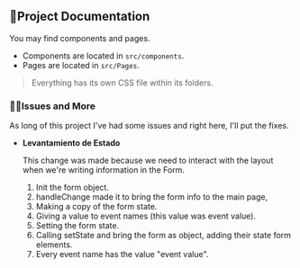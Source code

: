 ## 📃Project Documentation 

You may find components and pages. 
- Components are located in `src/components`.
- Pages are located in `src/Pages`.

> Everything has its own CSS file within its folders.

### 🦯🙊Issues and More 
As long of this project I've had some issues and right here, I'll put the fixes.

* **Levantamiento de Estado**

  This change was made because we need to interact with the layout when we're writing information in the Form.

  1. Init the form object.
  2. handleChange made it to bring the form info to the main page,
  3. Making a copy of the form state.
  4. Giving a value to event names (this value was event value).
  5. Setting the form state.
  6. Calling setState and bring the form as object, adding their state form elements.
  7. Every event name has the value "event value".


